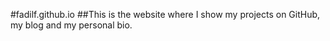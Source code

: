 #fadilf.github.io
##This is the website where I show my projects on GitHub, my blog and my personal bio.
